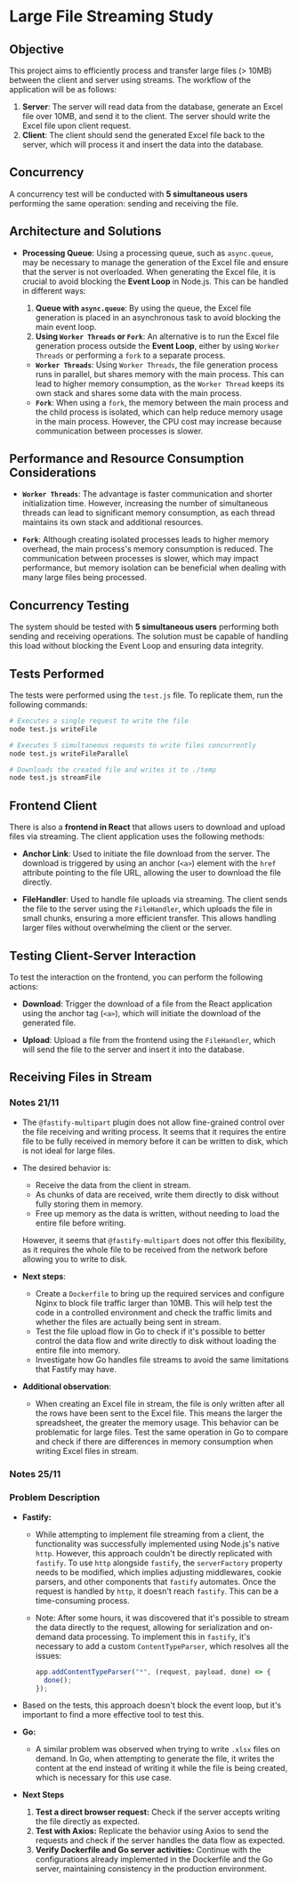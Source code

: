 # Large File Streaming Study

## Objective

This project aims to efficiently process and transfer large files (> 10MB) between the client and server using streams. The workflow of the application will be as follows:

1. **Server**: The server will read data from the database, generate an Excel file over 10MB, and send it to the client. The server should write the Excel file upon client request.
2. **Client**: The client should send the generated Excel file back to the server, which will process it and insert the data into the database.

## Concurrency

A concurrency test will be conducted with **5 simultaneous users** performing the same operation: sending and receiving the file.

## Architecture and Solutions

- **Processing Queue**: Using a processing queue, such as `async.queue`, may be necessary to manage the generation of the Excel file and ensure that the server is not overloaded. When generating the Excel file, it is crucial to avoid blocking the **Event Loop** in Node.js. This can be handled in different ways:

  1. **Queue with `async.queue`**: By using the queue, the Excel file generation is placed in an asynchronous task to avoid blocking the main event loop.
  2. **Using `Worker Threads` or `Fork`**: An alternative is to run the Excel file generation process outside the **Event Loop**, either by using `Worker Threads` or performing a `fork` to a separate process.

  - **`Worker Threads`**: Using `Worker Threads`, the file generation process runs in parallel, but shares memory with the main process. This can lead to higher memory consumption, as the `Worker Thread` keeps its own stack and shares some data with the main process.
  - **`Fork`**: When using a `fork`, the memory between the main process and the child process is isolated, which can help reduce memory usage in the main process. However, the CPU cost may increase because communication between processes is slower.

## Performance and Resource Consumption Considerations

- **`Worker Threads`**: The advantage is faster communication and shorter initialization time. However, increasing the number of simultaneous threads can lead to significant memory consumption, as each thread maintains its own stack and additional resources.
  
- **`Fork`**: Although creating isolated processes leads to higher memory overhead, the main process's memory consumption is reduced. The communication between processes is slower, which may impact performance, but memory isolation can be beneficial when dealing with many large files being processed.

## Concurrency Testing

The system should be tested with **5 simultaneous users** performing both sending and receiving operations. The solution must be capable of handling this load without blocking the Event Loop and ensuring data integrity.

## Tests Performed

The tests were performed using the `test.js` file. To replicate them, run the following commands:

```bash
# Executes a single request to write the file
node test.js writeFile 

# Executes 5 simultaneous requests to write files concurrently
node test.js writeFileParallel

# Downloads the created file and writes it to ./temp
node test.js streamFile
```

## Frontend Client

There is also a **frontend in React** that allows users to download and upload files via streaming. The client application uses the following methods:

- **Anchor Link**: Used to initiate the file download from the server. The download is triggered by using an anchor (`<a>`) element with the `href` attribute pointing to the file URL, allowing the user to download the file directly.

- **FileHandler**: Used to handle file uploads via streaming. The client sends the file to the server using the `FileHandler`, which uploads the file in small chunks, ensuring a more efficient transfer. This allows handling larger files without overwhelming the client or the server.

## Testing Client-Server Interaction

To test the interaction on the frontend, you can perform the following actions:

- **Download**: Trigger the download of a file from the React application using the anchor tag (`<a>`), which will initiate the download of the generated file.

- **Upload**: Upload a file from the frontend using the `FileHandler`, which will send the file to the server and insert it into the database.

## Receiving Files in Stream

### Notes 21/11

- The `@fastify-multipart` plugin does not allow fine-grained control over the file receiving and writing process. It seems that it requires the entire file to be fully received in memory before it can be written to disk, which is not ideal for large files.
- The desired behavior is:
  - Receive the data from the client in stream.
  - As chunks of data are received, write them directly to disk without fully storing them in memory.
  - Free up memory as the data is written, without needing to load the entire file before writing.

  However, it seems that `@fastify-multipart` does not offer this flexibility, as it requires the whole file to be received from the network before allowing you to write to disk.

- **Next steps**:
  - Create a `Dockerfile` to bring up the required services and configure Nginx to block file traffic larger than 10MB. This will help test the code in a controlled environment and check the traffic limits and whether the files are actually being sent in stream.
  - Test the file upload flow in Go to check if it's possible to better control the data flow and write directly to disk without loading the entire file into memory.
  - Investigate how Go handles file streams to avoid the same limitations that Fastify may have.

- **Additional observation**:
  - When creating an Excel file in stream, the file is only written after all the rows have been sent to the Excel file. This means the larger the spreadsheet, the greater the memory usage. This behavior can be problematic for large files. Test the same operation in Go to compare and check if there are differences in memory consumption when writing Excel files in stream.

### Notes 25/11

### Problem Description

- **Fastify:**
  - While attempting to implement file streaming from a client, the functionality was successfully implemented using Node.js's native `http`. However, this approach couldn't be directly replicated with `fastify`. To use `http` alongside `fastify`, the `serverFactory` property needs to be modified, which implies adjusting middlewares, cookie parsers, and other components that `fastify` automates. Once the request is handled by `http`, it doesn't reach `fastify`. This can be a time-consuming process.

  - Note: After some hours, it was discovered that it's possible to stream the data directly to the request, allowing for serialization and on-demand data processing. To implement this in `fastify`, it's necessary to add a custom `ContentTypeParser`, which resolves all the issues:

    ```javascript
    app.addContentTypeParser("*", (request, payload, done) => {
      done();
    });
    ```

- Based on the tests, this approach doesn't block the event loop, but it's important to find a more effective tool to test this.

- **Go:**
  - A similar problem was observed when trying to write `.xlsx` files on demand. In Go, when attempting to generate the file, it writes the content at the end instead of writing it while the file is being created, which is necessary for this use case.

- **Next Steps**
  1. **Test a direct browser request:** Check if the server accepts writing the file directly as expected.
  2. **Test with Axios:** Replicate the behavior using Axios to send the requests and check if the server handles the data flow as expected.
  3. **Verify Dockerfile and Go server activities:** Continue with the configurations already implemented in the Dockerfile and the Go server, maintaining consistency in the production environment.

